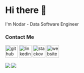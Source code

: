 # Hi there 👋


I'm Nodar - Data Software Engineer


### Contact Me
[<img src='https://cdn.jsdelivr.net/npm/simple-icons@3.0.1/icons/github.svg' alt='github' height='40'>](https://github.com/Okroshiashvili)  [<img src='https://cdn.jsdelivr.net/npm/simple-icons@3.0.1/icons/linkedin.svg' alt='linkedin' height='40'>](https://www.linkedin.com/in/nodar-okroshiashvili/)  [<img src='https://cdn.jsdelivr.net/npm/simple-icons@3.0.1/icons/stackoverflow.svg' alt='stackoverflow' height='40'>](https://stackoverflow.com/users/6836950)  [<img src='https://cdn.jsdelivr.net/npm/simple-icons@3.0.1/icons/icloud.svg' alt='website' height='40'>](https://ideazaurus.com/)  


<div align="left"> 
  <a href="">
    <img align="left" src="https://github-readme-stats-sigma-five.vercel.app/api?username=Okroshiashvili&show_icons=true&theme=transparent&count_private=true&line_height=40" />
  </a>
 
  <a href="">
    <img align="left" src="https://github-readme-stats-sigma-five.vercel.app/api/top-langs/?username=Okroshiashvili&hide=html,scss,jupyter%20notebook,smarty"/>
    </a>
 
</div
